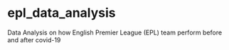 # epl_data_analysis
Data Analysis on how English Premier League (EPL) team perform before and after covid-19
